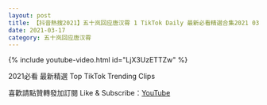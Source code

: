 ```yaml
---
layout: post
title: 【抖音熱搜2021】五十岚回应唐汉霄 1 TikTok Daily 最新必看精選合集2021 03 17
date: 2021-03-17
category: 五十岚回应唐汉霄
---
```


{% include youtube-video.html id="LjX3UzETTZw" %}

2021必看 最新精選 Top TikTok Trending Clips

喜歡請點贊轉發加訂閱 Like & Subscribe：[YouTube](https://www.youtube.com/channel/UCAoR7VcanIPd04uEq_GIylA/videos)

